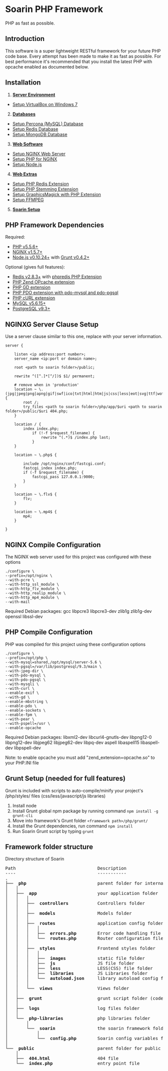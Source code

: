 Soarin PHP Framework
===========================
PHP as fast as possible.

Introduction
-----------------------------

This software is a super lightweight RESTful framework for your future PHP code base. Every attempt has been made to make it as fast as possible. For best performance it's recommended that you install the latest PHP with opcache enabled as documented below.

Installation
-----------------------------

1. **[Server Environment](https://github.com/charleshross/soarin/wiki/Server-Environment)**
 - [Setup VirtualBox on Windows 7](https://github.com/charleshross/soarin/wiki/Setup-VirtualBox-on-Windows-7)
2. **[Databases](https://github.com/charleshross/soarin/wiki/Databases)**
 - [Setup Percona (MySQL) Database](https://github.com/charleshross/soarin/wiki/Setup-Percona-Database)
 - [Setup Redis Database](https://github.com/charleshross/soarin/wiki/Setup-Redis-Database)
 - [Setup MongoDB Database](https://github.com/charleshross/soarin/wiki/Setup-MongoDB-Database)
3. **[Web Software](https://github.com/charleshross/soarin/wiki/Web-Software)**
 - [Setup NGINX Web Server](https://github.com/charleshross/soarin/wiki/Setup-NGINX-Web-Server)
 - [Setup PHP for NGINX](https://github.com/charleshross/soarin/wiki/Setup-PHP-for-NGINX)
 - [Setup Node.js](https://github.com/charleshross/soarin/wiki/Setup-NodeJS)
4. **[Web Extras](https://github.com/charleshross/soarin/wiki/Web-Extras)**
 - [Setup PHP Redis Extension](https://github.com/charleshross/soarin/wiki/Setup-PHP-Redis-Extension)
 - [Setup PHP Stemming Extension](https://github.com/charleshross/soarin/wiki/Setup-PHP-Stemming-Extension)
 - [Setup GraphicsMagick with PHP Extension](https://github.com/charleshross/soarin/wiki/Setup-GraphicsMagick-with-PHP-Extension)
 - [Setup FFMPEG](https://github.com/charleshross/soarin/wiki/Setup-FFMPEG)
5. **[Soarin Setup](https://github.com/charleshross/soarin/wiki/Soarin-Setup)**

PHP Framework Dependencies
-----------------------------

Required:

* [PHP v5.5.6+](http://www.php.net/)
* [NGINX v1.5.7+](http://nginx.org/)
* [Node.js v0.10.24+](http://www.nodejs.org) with [Grunt v0.4.2+](http://gruntjs.com/)

Optional (gives full features):

* [Redis v2.8.3+](http://redis.io/) with [phpredis PHP Extension](https://github.com/nicolasff/phpredis)
* [PHP Zend OPcache extension](http://us2.php.net/opcache)
* [PHP GD extension](http://php.net/manual/en/book.image.php)
* [PHP PDO extension with pdo-mysql and pdo-pgsql](http://www.php.net/manual/en/book.pdo.php)
* [PHP cURL extension](http://php.net/manual/en/book.curl.php)
* [MySQL v5.6.15+](http://dev.mysql.com/downloads/mysql/)
* [PostgreSQL v9.3+](http://www.postgresql.org/)

NGINXG Server Clause Setup
-----------------------------
Use a server clause similar to this one, replace <items like this> with your server information.
	
	server {

		listen <ip address:port number>;
		server_name <ip:port or domain name>;
		
		root <path to soarin folder>/public;

		rewrite ^([^.]*[^/])$ $1/ permanent;
	    
		# remove when in 'production'
		location ~ \.(jpg|jpeg|png|apng|gif|swf|ico|txt|html|htm|js|css|less|eot|svg|ttf|woff)$ {
			root /;
			try_files <path to soarin folder>/php/app/$uri <path to soarin folder>/public/$uri 404.php;
		}
		
		location / {
			index index.php;
				if (!-f $request_filename) {
					rewrite ^(.*)$ /index.php last;
				}
		}

		location ~ \.php$ {

			include /opt/nginx/conf/fastcgi.conf;
			fastcgi_index index.php;
			if (-f $request_filename) {
				fastcgi_pass 127.0.0.1:9000;
			}
		}
		
		location ~ \.flv$ {
			flv;
		}
		
		location ~ \.mp4$ {
			mp4;
		}

	}

NGINX Compile Configuration
-----------------------------
The NGINX web server used for this project was configured with these options

	./configure \
	--prefix=/opt/nginx \
	--with-pcre \
	--with-http_ssl_module \
	--with-http_flv_module \
	--with-http_realip_module \
	--with-http_mp4_module \
	--with-mail

Required Debian packages: gcc libpcre3 libpcre3-dev zlib1g zlib1g-dev openssl libssl-dev

PHP Compile Configuration
-----------------------------
PHP was compiled for this project using these configuration options

	./configure \
	--prefix=/opt/php \
	--with-mysql=shared,/opt/mysql/server-5.6 \
	--with-pgsql=/var/lib/postgresql/9.3/main \
	--with-jpeg-dir \
	--with-pdo-mysql \
	--with-pdo-pgsql \
	--with-mysqli \
	--with-curl \
	--enable-exif \
	--with-gd \
	--enable-mbstring \
	--enable-pdo \
	--enable-sockets \
	--enable-fpm \
	--with-pear \
	--with-pspell=/usr \
	--enable-opcache

Required Debian packages: libxml2-dev libcurl4-gnutls-dev libpng12-0 libpng12-dev libjpeg62 libjpeg62-dev libpq-dev aspell libaspell15 libaspell-dev libpspell-dev

Note: to enable opcache you must add "zend_extension=opcache.so" to your PHP.INI file

Grunt Setup (needed for full features)
-----------------------------
Grunt is included with scripts to auto-compile/minify your project's /php/styles/ files (css/less/javascript/js libraries)

1. Install node
2. Install Grunt global npm package by running command `npm install -g grunt-cli`
3. Move into framework's Grunt folder `<framework path>/php/grunt/`
4. Install the Grunt dependencies, run command `npm install`
5. Run Soarin Grunt script by typing `grunt`

Framework folder structure
-----------------------------
Directory structure of Soarin

<pre>
Path							   Description									  Constant
----							   -----------									  --------
.
├── <b> php </b>                          parent folder for internal files
│   │   
│   ├── <b> app </b>                      your application folder                        APP
│   │   │   
│   │   ├── <b> controllers </b>          Controllers folder                             CONTROLLERS
│   │   │   
│   │   ├── <b> models </b>               Models folder                                  MODELS
│   │   │   
│   │   ├── <b> routes </b>               application config folder
│   │   │   │   
│   │   │   ├── <b> errors.php </b>       Error code handling file
│   │   │   └── <b> routes.php </b>       Router configuration file
│   │   │   
│   │   ├── <b> styles </b>               Frontend styles folder                         STYLES
│   │   │   │
│   │   │   ├── <b> images </b>           static file folder
│   │   │   ├── <b> js </b>               JS file folder
│   │   │   ├── <b> less </b>             LESS(CSS) file folder
│   │   │   ├── <b> libraries </b>        JS Libraries folder
│   │   │   └── <b> autoload.json </b>    library autoload config file
│   │   │   
│   │   └── <b> views </b>                Views folder                                   VIEWS
│   │   
│   ├── <b> grunt </b>                    grunt script folder (code optimizer)
│   │   
│   ├── <b> logs </b>                     log files folder
│   │   
│   └── <b> php-libraries </b>            php libraries folder                           LIBRARIES
│       │  
│       └── <b> soarin </b>               the soarin framework folder (internals)        SOARIN
│           │  
│           └── <b> config.php </b>       Soarin config variables file
│   
└── <b> public </b>                       parent folder for public web files
    │  
    ├── <b> 404.html </b>                 404 file
    └── <b> index.php </b>                entry point file

</pre>
